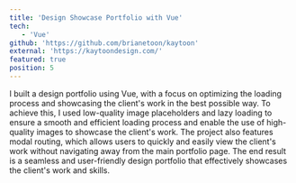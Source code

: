 ```yaml
---
title: 'Design Showcase Portfolio with Vue'
tech:
   - 'Vue'
github: 'https://github.com/brianetoon/kaytoon'
external: 'https://kaytoondesign.com/'
featured: true
position: 5
---
```


I built a design portfolio using Vue, with a focus on optimizing the loading process and showcasing the client's work in the best possible way. To achieve this, I used low-quality image placeholders and lazy loading to ensure a smooth and efficient loading process and enable the use of high-quality images to showcase the client's work. The project also features modal routing, which allows users to quickly and easily view the client's work without navigating away from the main portfolio page. The end result is a seamless and user-friendly design portfolio that effectively showcases the client's work and skills.